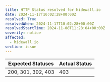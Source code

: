 ```yaml
---
title: HTTP Status resolved for hidewall.io
date: 2024-11-17T10:02:28+00:00Z
resolved: True
resolvedWhen: 2024-11-17T10:02:28+00:00Z
resolvedStartTime: 2024-11-08T11:28:04+00:00Z
severity: notice
affected:
  - hidewall.io
section: issue
---
```


| Expected Statuses | Actual Status  |
|-------------------|----------------|
| 200, 301, 302, 403 | 403 |
